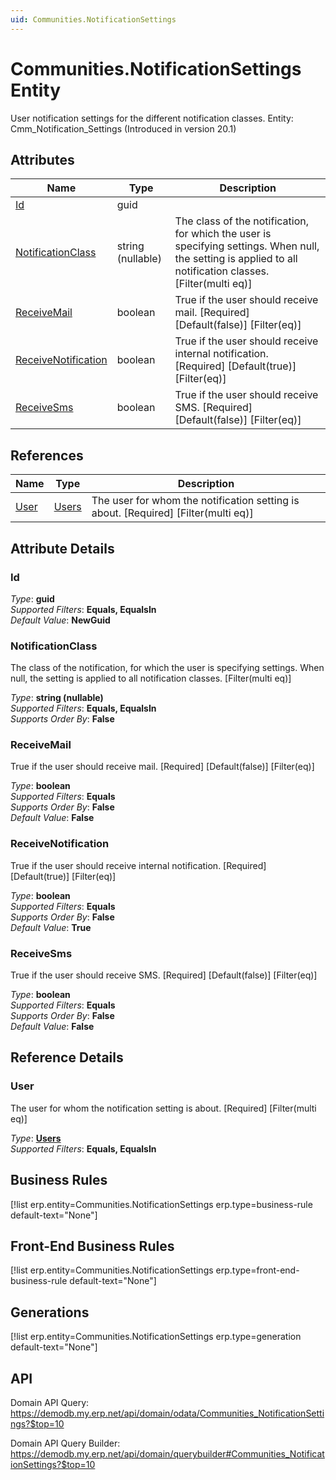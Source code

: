 ```yaml
---
uid: Communities.NotificationSettings
---
```

# Communities.NotificationSettings Entity

User notification settings for the different notification classes. Entity: Cmm_Notification_Settings (Introduced in version 20.1)

## Attributes

| Name | Type | Description |
| ---- | ---- | --- |
| [Id](Communities.NotificationSettings.md#id) | guid |  
| [NotificationClass](Communities.NotificationSettings.md#notificationclass) | string (nullable) | The class of the notification, for which the user is specifying settings. When null, the setting is applied to all notification classes. [Filter(multi eq)] 
| [ReceiveMail](Communities.NotificationSettings.md#receivemail) | boolean | True if the user should receive mail. [Required] [Default(false)] [Filter(eq)] 
| [ReceiveNotification](Communities.NotificationSettings.md#receivenotification) | boolean | True if the user should receive internal notification. [Required] [Default(true)] [Filter(eq)] 
| [ReceiveSms](Communities.NotificationSettings.md#receivesms) | boolean | True if the user should receive SMS. [Required] [Default(false)] [Filter(eq)] 

## References

| Name | Type | Description |
| ---- | ---- | --- |
| [User](Communities.NotificationSettings.md#user) | [Users](Systems.Security.Users.md) | The user for whom the notification setting is about. [Required] [Filter(multi eq)] |


## Attribute Details

### Id

_Type_: **guid**  
_Supported Filters_: **Equals, EqualsIn**  
_Default Value_: **NewGuid**  

### NotificationClass

The class of the notification, for which the user is specifying settings. When null, the setting is applied to all notification classes. [Filter(multi eq)]

_Type_: **string (nullable)**  
_Supported Filters_: **Equals, EqualsIn**  
_Supports Order By_: **False**  

### ReceiveMail

True if the user should receive mail. [Required] [Default(false)] [Filter(eq)]

_Type_: **boolean**  
_Supported Filters_: **Equals**  
_Supports Order By_: **False**  
_Default Value_: **False**  

### ReceiveNotification

True if the user should receive internal notification. [Required] [Default(true)] [Filter(eq)]

_Type_: **boolean**  
_Supported Filters_: **Equals**  
_Supports Order By_: **False**  
_Default Value_: **True**  

### ReceiveSms

True if the user should receive SMS. [Required] [Default(false)] [Filter(eq)]

_Type_: **boolean**  
_Supported Filters_: **Equals**  
_Supports Order By_: **False**  
_Default Value_: **False**  


## Reference Details

### User

The user for whom the notification setting is about. [Required] [Filter(multi eq)]

_Type_: **[Users](Systems.Security.Users.md)**  
_Supported Filters_: **Equals, EqualsIn**  



## Business Rules

[!list erp.entity=Communities.NotificationSettings erp.type=business-rule default-text="None"]

## Front-End Business Rules

[!list erp.entity=Communities.NotificationSettings erp.type=front-end-business-rule default-text="None"]

## Generations

[!list erp.entity=Communities.NotificationSettings erp.type=generation default-text="None"]

## API

Domain API Query:
<https://demodb.my.erp.net/api/domain/odata/Communities_NotificationSettings?$top=10>

Domain API Query Builder:
<https://demodb.my.erp.net/api/domain/querybuilder#Communities_NotificationSettings?$top=10>

